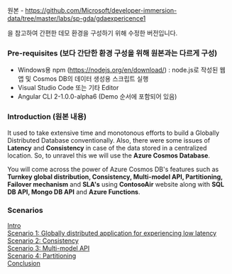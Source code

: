 원본 - https://github.com/Microsoft/developer-immersion-data/tree/master/labs/sp-gda/gdaexpericence1

을 참고하여 간편한 데모 환경을 구성하기 위해 수정한 버전입니다.

### Pre-requisites (보다 간단한 환경 구성을 위해 원본과는 다르게 구성)
* Windows용 npm (https://nodejs.org/en/download/) : node.js로 작성된 웹앱 및 Cosmos DB의 데이터 생성용 스크립트 실행
* Visual Studio Code 또는 기타 Editor
* Angular CLI 2-1.0.0-alpha6 (Demo 순서에 포함되어 있음)

### Introduction (원본 내용)
It used to take extensive time and monotonous efforts to build a Globally Distributed Database conventionally. Also, there were some issues of **Latency** and **Consistency** in case of the data stored in a centralized location. So, to unravel this we will use the **Azure Cosmos Database**.

You will come across the power of Azure Cosmos DB's features such as **Turnkey global distribution, Consistency, Multi-model API, Partitioning, Failover mechanism** and **SLA's** using **ContosoAir** website along with **SQL DB API, Mongo DB API** and **Azure Functions**.

### Scenarios
[Intro](https://github.com/ghahm/CosmosDB-Demo-01/blob/master/content/intro.md) <br>
[Scenario 1: Globally distributed application for experiencing low latency](https://github.com/ghahm/CosmosDB-Demo-01/blob/master/content/0.md) <br>
[Scenario 2: Consistency](https://github.com/Microsoft/developer-immersion-data/blob/master/labs/sp-gda/gdaexpericence1/story_a_gda_using_cosmosdb/content/1.md) <br>
[Scenario 3: Multi-model API](https://github.com/Microsoft/developer-immersion-data/blob/master/labs/sp-gda/gdaexpericence1/story_a_gda_using_cosmosdb/content/2.md) <br>
[Scenario 4: Partitioning](https://github.com/Microsoft/developer-immersion-data/blob/master/labs/sp-gda/gdaexpericence1/story_a_gda_using_cosmosdb/content/3.md) <br>
[Conclusion](https://github.com/Microsoft/developer-immersion-data/blob/master/labs/sp-gda/gdaexpericence1/story_a_gda_using_cosmosdb/content/conclusion.md)

